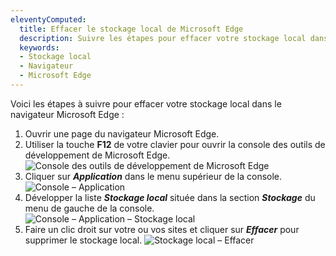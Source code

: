 ```yaml
---
eleventyComputed:
  title: Effacer le stockage local de Microsoft Edge
  description: Suivre les étapes pour effacer votre stockage local dans le navigateur Microsoft Edge.
  keywords:
  - Stockage local
  - Navigateur
  - Microsoft Edge
---
```

Voici les étapes à suivre pour effacer votre stockage local dans le navigateur Microsoft Edge :

1. Ouvrir une page du navigateur Microsoft Edge.
1. Utiliser la touche **F12** de votre clavier pour ouvrir la console des outils de développement de Microsoft Edge.
![Console des outils de développement de Microsoft Edge](https://cdnweb.devolutions.net/docs/fr/kb/KB2058.png)
1. Cliquer sur ***Application*** dans le menu supérieur de la console.
![Console – Application](https://cdnweb.devolutions.net/docs/fr/kb/KB2059.png)
1. Développer la liste ***Stockage local*** située dans la section ***Stockage*** du menu de gauche de la console.
![Console – Application – Stockage local](https://cdnweb.devolutions.net/docs/fr/kb/KB2060.png)
1. Faire un clic droit sur votre ou vos sites et cliquer sur ***Effacer*** pour supprimer le stockage local.
![Stockage local – Effacer](https://cdnweb.devolutions.net/docs/fr/kb/KB2061.png)
